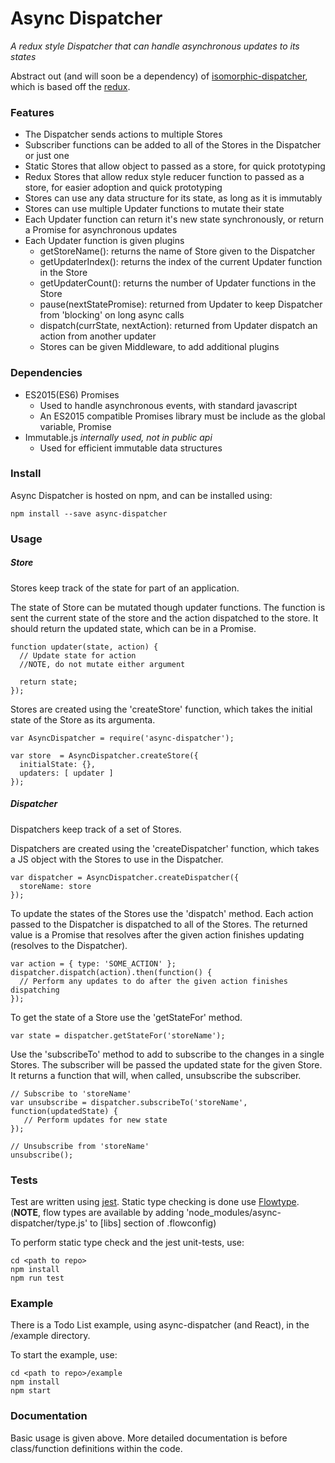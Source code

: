 # Async Dispatcher
*A redux style Dispatcher that can handle asynchronous updates to its states*

Abstract out (and will soon be a dependency) of [isomorphic-dispatcher](https://github.com/nheyn/isomorphic-dispatcher), which is based off the [redux](https://github.com/rackt/redux/).

### Features
* The Dispatcher sends actions to multiple Stores
* Subscriber functions can be added to all of the Stores in the Dispatcher or just one
* Static Stores that allow object to passed as a store, for quick prototyping
* Redux Stores that allow redux style reducer function to passed as a store, for easier adoption and quick prototyping
* Stores can use any data structure for its state, as long as it is immutably
* Stores can use multiple Updater functions to mutate their state
* Each Updater function can return it's new state synchronously, or return a Promise for asynchronous updates
* Each Updater function is given plugins
  * getStoreName(): returns the name of Store given to the Dispatcher
  * getUpdaterIndex(): returns the index of the current Updater function in the Store
  * getUpdaterCount(): returns the number of Updater functions in the Store
  * pause(nextStatePromise): returned from Updater to keep Dispatcher from 'blocking' on long async calls
  * dispatch(currState, nextAction): returned from Updater dispatch an action from another updater
  * Stores can be given Middleware, to add additional plugins

### Dependencies
* ES2015(ES6) Promises
  * Used to handle asynchronous events, with standard javascript
  * An ES2015 compatible Promises library must be include as the global variable, Promise
* Immutable.js *internally used, not in public api*
  * Used for efficient immutable data structures

### Install
Async Dispatcher is hosted on npm, and can be installed using:

```
npm install --save async-dispatcher
```

### Usage
##### Store
Stores keep track of the state for part of an application.

The state of Store can be mutated though updater functions. The function is sent the current state of the store and the action dispatched to the store. It should return the updated state, which can be in a Promise.
```
function updater(state, action) {
  // Update state for action
  //NOTE, do not mutate either argument

  return state;
});
```

Stores are created using the 'createStore' function, which takes the initial state of the Store as its argumenta.
```
var AsyncDispatcher = require('async-dispatcher');

var store  = AsyncDispatcher.createStore({
  initialState: {},
  updaters: [ updater ]
});
```


##### Dispatcher
Dispatchers keep track of a set of Stores.

Dispatchers are created using the 'createDispatcher' function, which takes a JS object with the Stores to use in the Dispatcher.
```
var dispatcher = AsyncDispatcher.createDispatcher({
  storeName: store
});
```

To update the states of the Stores use the 'dispatch' method.
Each action passed to the Dispatcher is dispatched to all of the Stores.
The returned value is a Promise that resolves after the given action finishes updating (resolves to the Dispatcher).
```
var action = { type: 'SOME_ACTION' };
dispatcher.dispatch(action).then(function() {
  // Perform any updates to do after the given action finishes dispatching
});
```

To get the state of a Store use the 'getStateFor' method.
```
var state = dispatcher.getStateFor('storeName');
```

Use the 'subscribeTo' method to add to subscribe to the changes in a single Stores.
The subscriber will be passed the updated state for the given Store.
It returns a function that will, when called, unsubscribe the subscriber.
```
// Subscribe to 'storeName'
var unsubscribe = dispatcher.subscribeTo('storeName', function(updatedState) {
   // Perform updates for new state
});

// Unsubscribe from 'storeName'
unsubscribe();
```

### Tests
Test are written using [jest](https://facebook.github.io/jest/). Static type checking is done use [Flowtype](http://flowtype.org).
(__NOTE__, flow types are available by adding 'node_modules/async-dispatcher/type.js' to [libs] section of .flowconfig)

To perform static type check and the jest unit-tests, use:
```
cd <path to repo>
npm install
npm run test
```

### Example
There is a Todo List example, using async-dispatcher (and React), in the /example directory.

To start the example, use:
```
cd <path to repo>/example
npm install
npm start
```

### Documentation
Basic usage is given above. More detailed documentation is before class/function definitions within the code.
